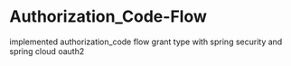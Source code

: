 # Authorization_Code-Flow
implemented authorization_code flow grant type with spring security and spring cloud oauth2
